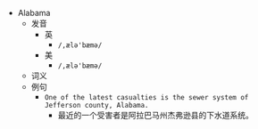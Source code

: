 - Alabama
  - 发音
    - 英
      - `/,ælə'bæmə/`
    - 美
      - `/,ælə'bæmə/`
  - 词义
  - 例句
    - `One of the latest casualties is the sewer system of Jefferson county, Alabama.`
      - 最近的一个受害者是阿拉巴马州杰弗逊县的下水道系统。

